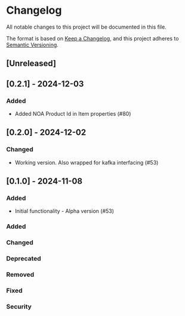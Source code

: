 # Changelog

All notable changes to this project will be documented in this file.

The format is based on [Keep a Changelog](https://keepachangelog.com/en/1.1.0/),
and this project adheres to [Semantic Versioning](https://semver.org/spec/v2.0.0.html).

## [Unreleased]
## [0.2.1] - 2024-12-03
### Added
- Added NOA Product Id in Item properties (#80)

## [0.2.0] - 2024-12-02
### Changed
- Working version. Also wrapped for kafka interfacing (#53)

## [0.1.0] - 2024-11-08
### Added
- Initial functionality - Alpha version (#53)


### Added
### Changed
### Deprecated
### Removed
### Fixed
### Security